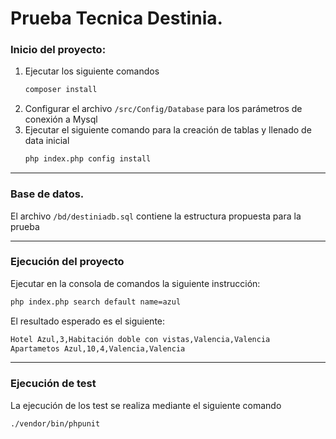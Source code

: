 # Prueba Tecnica Destinia.

### Inicio del proyecto:
1. Ejecutar los siguiente comandos
    ```bash
    composer install
    ```
2. Configurar el archivo ```/src/Config/Database``` para los parámetros de conexión a Mysql
3. Ejecutar el siguiente comando para la creación de tablas y llenado de data inicial
    ```bash
    php index.php config install
    ```
---
### Base de datos.
El archivo ```/bd/destiniadb.sql``` contiene la estructura propuesta para la prueba

---
### Ejecución del proyecto
Ejecutar en la consola de comandos la siguiente instrucción:
```bash
php index.php search default name=azul
```
El resultado esperado es el siguiente:
```bash
Hotel Azul,3,Habitación doble con vistas,Valencia,Valencia
Apartametos Azul,10,4,Valencia,Valencia
```
---
### Ejecución de test  
La ejecución de los test se realiza mediante el siguiente comando
```bash
./vendor/bin/phpunit 
```